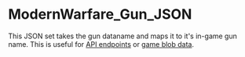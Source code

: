 # ModernWarfare_Gun_JSON
This JSON set takes the gun dataname and maps it to it's in-game gun name.
This is useful for [API endpoints](https://github.com/Lierrmm/Node-CallOfDuty) or [game blob data](https://github.com/Syampuuh/CoDMW19/blob/master/mp/statstable.csv).

